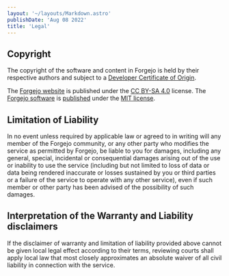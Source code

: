 ```yaml
---
layout: '~/layouts/Markdown.astro'
publishDate: 'Aug 08 2022'
title: 'Legal'
---
```


## Copyright

The copyright of the software and content in Forgejo is held by their respective authors and subject to a [Developer Certificate of Origin](https://forgejo.org/docs/latest/developer/dco/).

The [Forgejo website](https://codeberg.org/forgejo/website) is published under the [CC BY-SA 4.0](https://creativecommons.org/licenses/by-sa/4.0/) license. The [Forgejo software](https://codeberg.org/forgejo/forgejo) is [published](https://codeberg.org/forgejo/forgejo/src/branch/forgejo/LICENSE) under the [MIT license](https://directory.fsf.org/wiki/License:Expat).

## Limitation of Liability

In no event unless required by applicable law or agreed to in writing will any member of the Forgejo community, or any other party who modifies the service as permitted by Forgejo, be liable to you for damages, including any general, special, incidental or consequential damages arising out of the use or inability to use the service (including but not limited to loss of data or data being rendered inaccurate or losses sustained by you or third parties or a failure of the service to operate with any other service), even if such member or other party has been advised of the possibility of such damages.

## Interpretation of the Warranty and Liability disclaimers

If the disclaimer of warranty and limitation of liability provided above cannot be given local legal effect according to their terms, reviewing courts shall apply local law that most closely approximates an absolute waiver of all civil liability in connection with the service.
